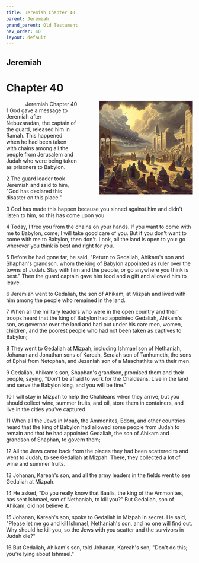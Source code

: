 ```yaml
---
title: Jeremiah Chapter 40
parent: Jeremiah
grand_parent: Old Testament
nav_order: 40
layout: default
---
```


## Jeremiah

# Chapter 40

<div style="clear: both; text-align: right;">
    <div style="max-width: 50%; height: auto; float: right; margin: 0 0 10px 10px; padding-left: 10%;">
        <img src="/assets/Image/Jeremiah/500/40.jpg" alt="Jeremiah Chapter 40" class="chapter-image">
    </div>
    <figcaption style="font-size: 14px; text-align: right;">Jeremiah Chapter 40</figcaption>
</div>
1 God gave a message to Jeremiah after Nebuzaradan, the captain of the guard, released him in Ramah. This happened when he had been taken with chains among all the people from Jerusalem and Judah who were being taken as prisoners to Babylon.

2 The guard leader took Jeremiah and said to him, "God has declared this disaster on this place."

3 God has made this happen because you sinned against him and didn't listen to him, so this has come upon you.

4 Today, I free you from the chains on your hands. If you want to come with me to Babylon, come; I will take good care of you. But if you don't want to come with me to Babylon, then don't. Look, all the land is open to you: go wherever you think is best and right for you.

5 Before he had gone far, he said, "Return to Gedaliah, Ahikam's son and Shaphan's grandson, whom the king of Babylon appointed as ruler over the towns of Judah. Stay with him and the people, or go anywhere you think is best." Then the guard captain gave him food and a gift and allowed him to leave.

6 Jeremiah went to Gedaliah, the son of Ahikam, at Mizpah and lived with him among the people who remained in the land.

7 When all the military leaders who were in the open country and their troops heard that the king of Babylon had appointed Gedaliah, Ahikam's son, as governor over the land and had put under his care men, women, children, and the poorest people who had not been taken as captives to Babylon;

8 They went to Gedaliah at Mizpah, including Ishmael son of Nethaniah, Johanan and Jonathan sons of Kareah, Seraiah son of Tanhumeth, the sons of Ephai from Netophah, and Jezaniah son of a Maachathite with their men.

9 Gedaliah, Ahikam's son, Shaphan's grandson, promised them and their people, saying, "Don't be afraid to work for the Chaldeans. Live in the land and serve the Babylon king, and you will be fine."

10 I will stay in Mizpah to help the Chaldeans when they arrive, but you should collect wine, summer fruits, and oil, store them in containers, and live in the cities you've captured.

11 When all the Jews in Moab, the Ammonites, Edom, and other countries heard that the king of Babylon had allowed some people from Judah to remain and that he had appointed Gedaliah, the son of Ahikam and grandson of Shaphan, to govern them;

12 All the Jews came back from the places they had been scattered to and went to Judah, to see Gedaliah at Mizpah. There, they collected a lot of wine and summer fruits.

13 Johanan, Kareah's son, and all the army leaders in the fields went to see Gedaliah at Mizpah.

14 He asked, “Do you really know that Baalis, the king of the Ammonites, has sent Ishmael, son of Nethaniah, to kill you?” But Gedaliah, son of Ahikam, did not believe it.

15 Johanan, Kareah's son, spoke to Gedaliah in Mizpah in secret. He said, "Please let me go and kill Ishmael, Nethaniah's son, and no one will find out. Why should he kill you, so the Jews with you scatter and the survivors in Judah die?"

16 But Gedaliah, Ahikam's son, told Johanan, Kareah's son, "Don't do this; you're lying about Ishmael."


